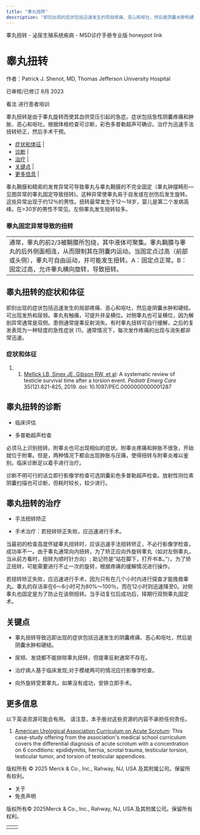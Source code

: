 ```yaml
---
title: "睾丸扭转"
description: "即刻出现的症状包括迅速发生的局部疼痛、恶心和呕吐，然后是阴囊水肿和硬结。可出现发热和尿频。睾丸有触痛，可提升并呈横位。对侧睾丸也可呈横位，因为解剖异常通常是双侧。患侧通常提睾反射消失。有时睾丸扭转可自行缓解，之后的复发表现为一种轻度的急性症状 (1)。通常情况下，每次发作疼痛的出现与消失都非常迅速。"
---
```


﻿睾丸扭转 \- 泌尿生殖系统疾病 \- MSD诊疗手册专业版 honeypot link

# 睾丸扭转

作者：Patrick J. Shenot, MD, Thomas Jefferson University Hospital

已审核/已修订 8月 2023

看法 进行患者培训

睾丸扭转是由于睾丸旋转而使其血供受压引起的急症。症状包括急性阴囊疼痛和肿胀、恶心和呕吐。根据体格检查可诊断，彩色多普勒超声可确诊。治疗为迅速手法扭转矫正，然后手术干预。

- [症状和体征](#症状和体征_v1059011_zh) \|
- [诊断](#诊断_v1059014_zh) \|
- [治疗](#治疗_v1059023_zh) \|
- [关键点](#关键点_v7827176_zh) \|
- [更多信息](#更多信息_v26443824_zh) \|

睾丸鞘膜和精索的发育异常可导致睾丸与睾丸鞘膜的不完全固定（睾丸钟摆畸形—见图异常的睾丸固定导致扭转)。这种异常使睾丸易于自发或在创伤后发生旋转。这些异常出现于约12％的男性。扭转最常发生于12～18岁，婴儿是第二个发病高峰。在>30岁的男性不常见。左侧睾丸发生扭转较多。

### 睾丸固定异常导致的扭转

|     |
| --- |
| 通常，睾丸的前2/3被鞘膜所包绕，其中液体可聚集。睾丸鞘膜与睾丸的后外侧面相连，从而限制其在阴囊内运动。当固定点过高（前部或头侧），睾丸可自由运动，并可能发生扭转。A：固定点正常。B：固定过高，允许睾丸横向旋转，导致扭转。<br> |

## 睾丸扭转的症状和体征

即刻出现的症状包括迅速发生的局部疼痛、恶心和呕吐，然后是阴囊水肿和硬结。可出现发热和尿频。睾丸有触痛，可提升并呈横位。对侧睾丸也可呈横位，因为解剖异常通常是双侧。患侧通常提睾反射消失。有时睾丸扭转可自行缓解，之后的复发表现为一种轻度的急性症状 (1)。通常情况下，每次发作疼痛的出现与消失都非常迅速。

### 症状和体征

1. 1. [Mellick LB, Sinex JE, Gibson RW, et al](https://pubmed.ncbi.nlm.nih.gov/28953100/): A systematic review of testicle survival time after a torsion event. _Pediatr Emerg Care_ 35(12):821-825, 2019. doi: 10.1097/PEC.0000000000001287


## 睾丸扭转的诊断

- 临床评估

- 多普勒超声检查


必须马上识别扭转。附睾炎也可出现相似的症状。附睾炎疼痛和肿胀不很急，开始就位于附睾。但是，两种情况下都会出现肿胀与压痛，使得扭转与附睾炎难以鉴别。临床诊断足以着手进行治疗。

诊断不明可行的话立即行影像学检查可选阴囊彩色多普勒超声检查。放射性同位素阴囊扫描也可诊断，但耗时较长，较少进行。

## 睾丸扭转的治疗

- 手法扭转矫正

- 手术治疗：若扭转矫正失败，应迅速进行手术。


当最初的检查高度怀疑睾丸扭转时，应该迅速手法扭转矫正，不必行影像学检查，成功率不一。由于睾丸通常向内扭转，为了矫正应向外旋转睾丸（如对左侧睾丸，当从前方看时，扭转为顺时针方向）; 助记符是“站在脚下，打开书本。”）。为了矫正扭转，可能需要进行不止一次的旋转，根据疼痛的缓解情况进行操作。

若扭转矫正失败，应迅速进行手术，因为只有在几个小时内进行探查才能挽救睾丸。睾丸的存活率在6～8小时可为80%～100％，而在12小时则迅速降至0。对侧睾丸也固定是为了防止在该侧扭转。当手动复位后成功后，择期行双侧睾丸固定术。

## 关键点

- 睾丸扭转导致迅即出现的症状包括迅速发生的阴囊疼痛、恶心和呕吐，然后是阴囊水肿和硬结。

- 尿频、发烧都不能排除睾丸扭转，但提睾反射通常不存在。

- 治疗病人基于临床发现;对于模棱两可的情况应行影像学检查。

- 向外旋转受累睾丸，如果没有成功，安排立即手术。


## 更多信息

以下英语资源可能会有用。 请注意，本手册对这些资源的内容不承担任何责任。

1. [American Urological Association Curriculum on Acute Scrotum](https://www.auanet.org/meetings-and-education/for-medical-students/medical-students-curriculum/acute-scrotum): This case-study offering from the association's medical school curriculum covers the differential diagnosis of acute scrotum with a concentration on 6 conditions: epididymitis, hernia, scrotal trauma, testicular torsion, testicular tumor, and torsion of testicular appendices.




版权所有 © 2025
Merck & Co., Inc., Rahway, NJ, USA 及其附属公司。保留所有权利。

- 关于
- 免责声明

版权所有© 2025Merck & Co., Inc., Rahway, NJ, USA 及其附属公司。保留所有权利。

|     |     |
| --- | --- |
|  |  |